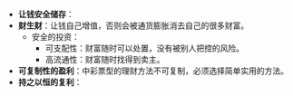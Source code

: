 * **让钱安全储存**：
* **财生财**：让钱自己增值，否则会被通货膨胀消去自己的很多财富。
	* 安全的投资：
		* 可支配性：财富随时可以处置，没有被别人把控的风险。
		* 高流通性：财富随时找得到卖主。
* **可复制性的盈利**：中彩票型的理财方法不可复制，必须选择简单实用的方法。
* **持之以恒的复利**：
